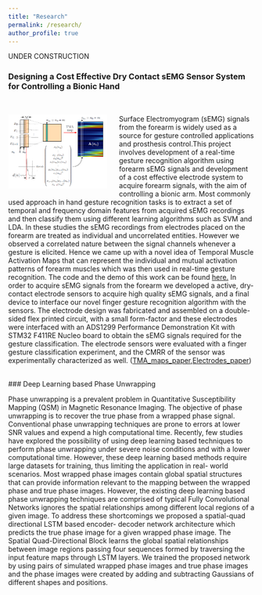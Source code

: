 ```yaml
---
title: "Research"
permalink: /research/
author_profile: true
---
```


UNDER CONSTRUCTION

### Designing a Cost Effective Dry Contact sEMG Sensor System for Controlling a Bionic Hand
<br>

<p>
<img src="/images/TMA.PNG" alt="TMA" style="float: left; width: 40%; margin-right: 5%; margin-bottom: 0.5em;">
</p>


Surface Electromyogram (sEMG) signals from the forearm is widely used as a source for gesture controlled
applications and prosthesis control.This project involves development of a real-time gesture recognition algorithm using forearm sEMG signals and development of a cost effective electrode system to acquire forearm signals, with the aim of controlling a bionic arm. Most commonly used approach in hand gesture recognition tasks is to extract a set of temporal and frequency domain
features from acquired sEMG recordings and then classify them using different learning algorithms such as SVM and LDA. In these studies the sEMG recordings from electrodes placed on the forearm  are treated as individual and uncorrelated entities. However we observed a correlated nature between the signal channels whenever a gesture is elicited. Hence we came up with a novel idea of Temporal Muscle Activation Maps that can represent the individual and mutual activation
patterns of forearm muscles which was then used in real-time gesture recognition. The code and the demo of this work can be found [here.](https://github.com/Laknath1996/Real-Time-Hand-Gesture-Recognition-with-TMA-Maps)
In order to acquire sEMG signals from the forearm we developed a active, dry-contact electrode sensors to acquire high quality sEMG signals, and a final device to interface our novel finger gesture recognition algorithm with the sensors. The electrode design was fabricated and assembled on a double-sided flex printed circuit, with a small form-factor and these electrodes were interfaced with an ADS1299 Performance Demonstration Kit with STM32 F411RE Nucleo board to obtain the sEMG signals required for the gesture classification.
The electrode sensors were evaluated with a finger gesture classification experiment, and the CMRR of the sensor was experimentally characterized as well. ([TMA_maps_paper](https://ieeexplore.ieee.org/document/9054227),[Electrodes_paper](https://arxiv.org/abs/2009.02575))


<br>
### Deep Learning based Phase Unwrapping
<br>

Phase unwrapping is a prevalent problem in Quantitative Susceptibility Mapping (QSM) in Magnetic Resonance Imaging. The objective of phase unwrapping is to recover the true phase from a wrapped phase signal. Conventional phase unwrapping techniques are prone to errors at lower SNR values and expend a high computational time. Recently, few studies have explored the possibility of using deep learning based techniques to perform phase unwrapping under severe noise conditions and with a lower computational time. However, these deep learning based methods require large datasets for training, thus limiting the application in real- world scenarios.
Most wrapped phase images contain global spatial structures that can provide information relevant to the mapping between the wrapped phase and true phase images. However,  the existing deep learning based phase unwrapping techniques are comprised of typical Fully Convolutional Networks ignores the spatial relationships among different local regions of a given image.
To address these shortcomings we proposed a spatial-quad directional LSTM based encoder- decoder network architecture which predicts the true phase image for a given wrapped phase image.
The Spatial Quad-Directional Block learns the global spatial relationships between image regions passing four sequences formed by traversing the input feature maps through LSTM layers.
We trained the proposed network by using pairs of simulated wrapped phase images and true phase images and the phase images were created by adding and subtracting Gaussians of different shapes and positions.